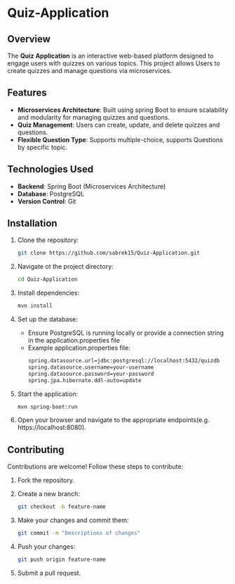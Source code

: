 # Quiz-Application

## Overview

The **Quiz Application** is an interactive web-based platform designed to engage users with quizzes on various topics. This project allows Users to create quizzes and manage questions via microservices.

## Features

- **Microservices Architecture**: Built using spring Boot to ensure scalability and modularity for managing quizzes and questions.
- **Quiz Management**: Users can create, update, and delete quizzes and questions.
- **Flexible Question Type**: Supports multiple-choice, supports Questions by specific topic.

## Technologies Used

- **Backend**: Spring Boot (Microservices Architecture)
- **Database**: PostgreSQL
- **Version Control**: Git

## Installation

1. Clone the repository:
    ```bash
   git clone https://github.com/sabrek15/Quiz-Application.git
    ```
   
2. Navigate ot the project directory:
    ```bash
   cd Quiz-Application
    ```

3. Install dependencies:
    ```bash
   mvn install
    ```
   
4. Set up the database:
   - Ensure PostgreSQL is running locally or provide a connection string in the application.properties file
   - Example application.properties file:
     ```bash
     spring.datasource.url=jdbc:postgresql://localhost:5432/quizdb
     spring.datasource.username=your-username
     spring.datasource.password=your-password
     spring.jpa.hibernate.ddl-auto=update
     ```
5. Start the application:
    ```bash
   mvn spring-boot:run
    ```
   
6. Open your browser and navigate to the appropriate endpoints(e.g. https://localhost:8080).

## Contributing

Contributions are welcome! Follow these steps to contribute:

1. Fork the repository.

2. Create a new branch:
    ```bash
   git checkout -b feature-name
    ```
   
3. Make your changes and commit them:
    ```bash
   git commit -m "Descriptions of changes"
    ```
   
4. Push your changes:
    ```bash
   git push origin feature-name
    ```

5. Submit a pull request.